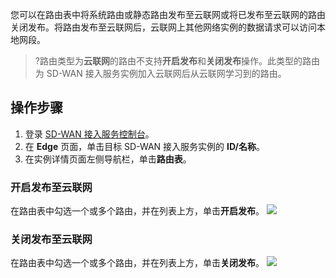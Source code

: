 您可以在路由表中将系统路由或静态路由发布至云联网或将已发布至云联网的路由关闭发布。将路由发布至云联网后，云联网上其他网络实例的数据请求可以访问本地网段。
>?路由类型为**云联网**的路由不支持**开启发布**和**关闭发布**操作。此类型的路由为 SD-WAN 接入服务实例加入云联网后从云联网学习到的路由。
>

## 操作步骤
1. 登录 [SD-WAN 接入服务控制台](https://console.cloud.tencent.com/sas/edge)。
2. 在 **Edge** 页面，单击目标 SD-WAN 接入服务实例的 **ID/名称**。
3. 在实例详情页面左侧导航栏，单击**路由表**。

### 开启发布至云联网
在路由表中勾选一个或多个路由，并在列表上方，单击**开启发布**。
![](https://main.qcloudimg.com/raw/573070c05944094ab4458c68582d40ae.png)
	 
	 
### 关闭发布至云联网
在路由表中勾选一个或多个路由，并在列表上方，单击**关闭发布**。
 ![](https://main.qcloudimg.com/raw/f78043128292974452b1b53d487070fa.png)



